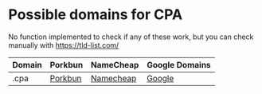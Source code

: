 # Possible domains for CPA

No function implemented to check if any of these work, but you can check manually with https://tld-list.com/

| Domain | Porkbun | NameCheap | Google Domains |
|---|---|---|---|
| .cpa | [Porkbun](https://porkbun.com/checkout/search?prb=e814663da1&tlds=&idnLanguage=&search=search&q=.cpa) | [Namecheap](https://www.namecheap.com/domains/registration/results/?domain=.cpa) | [Google](https://domains.google.com/registrar/search?searchTerm=.cpa) |
